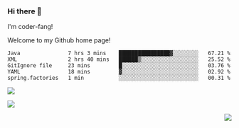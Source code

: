 ### Hi there 👋
I'm coder-fang!

Welcome to my Github home page!
<!--
**coder-fang/coder-fang** is a ✨ _special_ ✨ repository because its `README.md` (this file) appears on your GitHub profile.
https://api.spencerwoo.com/substats/?source=&queryKey={请求数据标签}
Here are some ideas to get you started:
- 🔭 I’m currently working on ...
- 🌱 I’m currently learning ...
- 👯 I’m looking to collaborate on ...
- 🤔 I’m looking for help with ...
- 💬 Ask me about ...
- 📫 How to reach me: ...
- 😄 Pronouns: ...
- ⚡ Fun fact: ...
-->
<!--START_SECTION:waka-->
```text
Java               7 hrs 3 mins    ████████████████▓░░░░░░░░   67.21 % 
XML                2 hrs 40 mins   ██████▒░░░░░░░░░░░░░░░░░░   25.52 % 
GitIgnore file     23 mins         █░░░░░░░░░░░░░░░░░░░░░░░░   03.76 % 
YAML               18 mins         ▓░░░░░░░░░░░░░░░░░░░░░░░░   02.92 % 
spring.factories   1 min           ░░░░░░░░░░░░░░░░░░░░░░░░░   00.31 % 
```
<!--END_SECTION:waka-->
[![](https://img.shields.io/badge/dynamic/json?color=da282a&label=github&query=%24.data.totalSubs&suffix=%20fans&url=https%3A%2F%2Fapi.spencerwoo.com%2Fsubstats%2F%3Fsource%3Dgithub%26queryKey%3Dcoder-fang)](https://github.com/coder-fang)

[![](https://img.shields.io/badge/dynamic/json?color=ff69b4&label=bilibili&query=%24.data.totalSubs&suffix=%20fans&url=https%3A%2F%2Fapi.spencerwoo.com%2Fsubstats%2F%3Fsource%3Dbilibili%26queryKey%3D430367967)](https://space.bilibili.com/430367967)

<img align="right" src="https://github-readme-stats.vercel.app/api?username=coder-fang&show_icons=true&icon_color=CE1D2D&bg_color=ffffff" />


